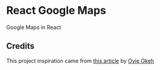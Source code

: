 # React Google Maps

Google Maps in React

## Credits
This project inspiration came from [this article](https://blog.logrocket.com/integrating-google-maps-react/) by [Ovie Okeh](https://blog.logrocket.com/author/ovieokeh/)